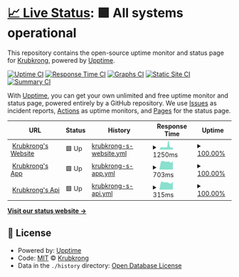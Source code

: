 # [📈 Live Status](https://krubkrong.github.io/status): <!--live status--> **🟩 All systems operational**

This repository contains the open-source uptime monitor and status page for [Krubkrong](krubkrong.com), powered by [Upptime](https://github.com/upptime/upptime).

[![Uptime CI](https://github.com/krubkrong/status/workflows/Uptime%20CI/badge.svg)](https://github.com/krubkrong/status/actions?query=workflow%3A%22Uptime+CI%22)
[![Response Time CI](https://github.com/krubkrong/status/workflows/Response%20Time%20CI/badge.svg)](https://github.com/krubkrong/status/actions?query=workflow%3A%22Response+Time+CI%22)
[![Graphs CI](https://github.com/krubkrong/status/workflows/Graphs%20CI/badge.svg)](https://github.com/krubkrong/status/actions?query=workflow%3A%22Graphs+CI%22)
[![Static Site CI](https://github.com/krubkrong/status/workflows/Static%20Site%20CI/badge.svg)](https://github.com/krubkrong/status/actions?query=workflow%3A%22Static+Site+CI%22)
[![Summary CI](https://github.com/krubkrong/status/workflows/Summary%20CI/badge.svg)](https://github.com/krubkrong/status/actions?query=workflow%3A%22Summary+CI%22)

With [Upptime](https://upptime.js.org), you can get your own unlimited and free uptime monitor and status page, powered entirely by a GitHub repository. We use [Issues](https://github.com/krubkrong/status/issues) as incident reports, [Actions](https://github.com/krubkrong/status/actions) as uptime monitors, and [Pages](https://krubkrong.github.io/status) for the status page.

<!--start: status pages-->
<!-- This summary is generated by Upptime (https://github.com/upptime/upptime) -->
<!-- Do not edit this manually, your changes will be overwritten -->
<!-- prettier-ignore -->
| URL | Status | History | Response Time | Uptime |
| --- | ------ | ------- | ------------- | ------ |
| <img alt="" src="https://favicons.githubusercontent.com/krubkrong.com" height="13"> [Krubkrong's Website](https://krubkrong.com) | 🟩 Up | [krubkrong-s-website.yml](https://github.com/krubkrong/status/commits/HEAD/history/krubkrong-s-website.yml) | <details><summary><img alt="Response time graph" src="./graphs/krubkrong-s-website/response-time-week.png" height="20"> 1250ms</summary><br><a href="https://krubkrong.github.io/status/history/krubkrong-s-website"><img alt="Response time 1145" src="https://img.shields.io/endpoint?url=https%3A%2F%2Fraw.githubusercontent.com%2Fkrubkrong%2Fstatus%2FHEAD%2Fapi%2Fkrubkrong-s-website%2Fresponse-time.json"></a><br><a href="https://krubkrong.github.io/status/history/krubkrong-s-website"><img alt="24-hour response time 908" src="https://img.shields.io/endpoint?url=https%3A%2F%2Fraw.githubusercontent.com%2Fkrubkrong%2Fstatus%2FHEAD%2Fapi%2Fkrubkrong-s-website%2Fresponse-time-day.json"></a><br><a href="https://krubkrong.github.io/status/history/krubkrong-s-website"><img alt="7-day response time 1250" src="https://img.shields.io/endpoint?url=https%3A%2F%2Fraw.githubusercontent.com%2Fkrubkrong%2Fstatus%2FHEAD%2Fapi%2Fkrubkrong-s-website%2Fresponse-time-week.json"></a><br><a href="https://krubkrong.github.io/status/history/krubkrong-s-website"><img alt="30-day response time 1111" src="https://img.shields.io/endpoint?url=https%3A%2F%2Fraw.githubusercontent.com%2Fkrubkrong%2Fstatus%2FHEAD%2Fapi%2Fkrubkrong-s-website%2Fresponse-time-month.json"></a><br><a href="https://krubkrong.github.io/status/history/krubkrong-s-website"><img alt="1-year response time 1145" src="https://img.shields.io/endpoint?url=https%3A%2F%2Fraw.githubusercontent.com%2Fkrubkrong%2Fstatus%2FHEAD%2Fapi%2Fkrubkrong-s-website%2Fresponse-time-year.json"></a></details> | <details><summary><a href="https://krubkrong.github.io/status/history/krubkrong-s-website">100.00%</a></summary><a href="https://krubkrong.github.io/status/history/krubkrong-s-website"><img alt="All-time uptime 99.97%" src="https://img.shields.io/endpoint?url=https%3A%2F%2Fraw.githubusercontent.com%2Fkrubkrong%2Fstatus%2FHEAD%2Fapi%2Fkrubkrong-s-website%2Fuptime.json"></a><br><a href="https://krubkrong.github.io/status/history/krubkrong-s-website"><img alt="24-hour uptime 100.00%" src="https://img.shields.io/endpoint?url=https%3A%2F%2Fraw.githubusercontent.com%2Fkrubkrong%2Fstatus%2FHEAD%2Fapi%2Fkrubkrong-s-website%2Fuptime-day.json"></a><br><a href="https://krubkrong.github.io/status/history/krubkrong-s-website"><img alt="7-day uptime 100.00%" src="https://img.shields.io/endpoint?url=https%3A%2F%2Fraw.githubusercontent.com%2Fkrubkrong%2Fstatus%2FHEAD%2Fapi%2Fkrubkrong-s-website%2Fuptime-week.json"></a><br><a href="https://krubkrong.github.io/status/history/krubkrong-s-website"><img alt="30-day uptime 99.96%" src="https://img.shields.io/endpoint?url=https%3A%2F%2Fraw.githubusercontent.com%2Fkrubkrong%2Fstatus%2FHEAD%2Fapi%2Fkrubkrong-s-website%2Fuptime-month.json"></a><br><a href="https://krubkrong.github.io/status/history/krubkrong-s-website"><img alt="1-year uptime 99.97%" src="https://img.shields.io/endpoint?url=https%3A%2F%2Fraw.githubusercontent.com%2Fkrubkrong%2Fstatus%2FHEAD%2Fapi%2Fkrubkrong-s-website%2Fuptime-year.json"></a></details>
| <img alt="" src="https://favicons.githubusercontent.com/app.krubkrong.com" height="13"> [Krubkrong's App](https://app.krubkrong.com) | 🟩 Up | [krubkrong-s-app.yml](https://github.com/krubkrong/status/commits/HEAD/history/krubkrong-s-app.yml) | <details><summary><img alt="Response time graph" src="./graphs/krubkrong-s-app/response-time-week.png" height="20"> 703ms</summary><br><a href="https://krubkrong.github.io/status/history/krubkrong-s-app"><img alt="Response time 523" src="https://img.shields.io/endpoint?url=https%3A%2F%2Fraw.githubusercontent.com%2Fkrubkrong%2Fstatus%2FHEAD%2Fapi%2Fkrubkrong-s-app%2Fresponse-time.json"></a><br><a href="https://krubkrong.github.io/status/history/krubkrong-s-app"><img alt="24-hour response time 716" src="https://img.shields.io/endpoint?url=https%3A%2F%2Fraw.githubusercontent.com%2Fkrubkrong%2Fstatus%2FHEAD%2Fapi%2Fkrubkrong-s-app%2Fresponse-time-day.json"></a><br><a href="https://krubkrong.github.io/status/history/krubkrong-s-app"><img alt="7-day response time 703" src="https://img.shields.io/endpoint?url=https%3A%2F%2Fraw.githubusercontent.com%2Fkrubkrong%2Fstatus%2FHEAD%2Fapi%2Fkrubkrong-s-app%2Fresponse-time-week.json"></a><br><a href="https://krubkrong.github.io/status/history/krubkrong-s-app"><img alt="30-day response time 568" src="https://img.shields.io/endpoint?url=https%3A%2F%2Fraw.githubusercontent.com%2Fkrubkrong%2Fstatus%2FHEAD%2Fapi%2Fkrubkrong-s-app%2Fresponse-time-month.json"></a><br><a href="https://krubkrong.github.io/status/history/krubkrong-s-app"><img alt="1-year response time 523" src="https://img.shields.io/endpoint?url=https%3A%2F%2Fraw.githubusercontent.com%2Fkrubkrong%2Fstatus%2FHEAD%2Fapi%2Fkrubkrong-s-app%2Fresponse-time-year.json"></a></details> | <details><summary><a href="https://krubkrong.github.io/status/history/krubkrong-s-app">100.00%</a></summary><a href="https://krubkrong.github.io/status/history/krubkrong-s-app"><img alt="All-time uptime 100.00%" src="https://img.shields.io/endpoint?url=https%3A%2F%2Fraw.githubusercontent.com%2Fkrubkrong%2Fstatus%2FHEAD%2Fapi%2Fkrubkrong-s-app%2Fuptime.json"></a><br><a href="https://krubkrong.github.io/status/history/krubkrong-s-app"><img alt="24-hour uptime 100.00%" src="https://img.shields.io/endpoint?url=https%3A%2F%2Fraw.githubusercontent.com%2Fkrubkrong%2Fstatus%2FHEAD%2Fapi%2Fkrubkrong-s-app%2Fuptime-day.json"></a><br><a href="https://krubkrong.github.io/status/history/krubkrong-s-app"><img alt="7-day uptime 100.00%" src="https://img.shields.io/endpoint?url=https%3A%2F%2Fraw.githubusercontent.com%2Fkrubkrong%2Fstatus%2FHEAD%2Fapi%2Fkrubkrong-s-app%2Fuptime-week.json"></a><br><a href="https://krubkrong.github.io/status/history/krubkrong-s-app"><img alt="30-day uptime 100.00%" src="https://img.shields.io/endpoint?url=https%3A%2F%2Fraw.githubusercontent.com%2Fkrubkrong%2Fstatus%2FHEAD%2Fapi%2Fkrubkrong-s-app%2Fuptime-month.json"></a><br><a href="https://krubkrong.github.io/status/history/krubkrong-s-app"><img alt="1-year uptime 100.00%" src="https://img.shields.io/endpoint?url=https%3A%2F%2Fraw.githubusercontent.com%2Fkrubkrong%2Fstatus%2FHEAD%2Fapi%2Fkrubkrong-s-app%2Fuptime-year.json"></a></details>
| <img alt="" src="https://favicons.githubusercontent.com/api.krubkrong.com" height="13"> [Krubkrong's Api](https://api.krubkrong.com) | 🟩 Up | [krubkrong-s-api.yml](https://github.com/krubkrong/status/commits/HEAD/history/krubkrong-s-api.yml) | <details><summary><img alt="Response time graph" src="./graphs/krubkrong-s-api/response-time-week.png" height="20"> 315ms</summary><br><a href="https://krubkrong.github.io/status/history/krubkrong-s-api"><img alt="Response time 333" src="https://img.shields.io/endpoint?url=https%3A%2F%2Fraw.githubusercontent.com%2Fkrubkrong%2Fstatus%2FHEAD%2Fapi%2Fkrubkrong-s-api%2Fresponse-time.json"></a><br><a href="https://krubkrong.github.io/status/history/krubkrong-s-api"><img alt="24-hour response time 342" src="https://img.shields.io/endpoint?url=https%3A%2F%2Fraw.githubusercontent.com%2Fkrubkrong%2Fstatus%2FHEAD%2Fapi%2Fkrubkrong-s-api%2Fresponse-time-day.json"></a><br><a href="https://krubkrong.github.io/status/history/krubkrong-s-api"><img alt="7-day response time 315" src="https://img.shields.io/endpoint?url=https%3A%2F%2Fraw.githubusercontent.com%2Fkrubkrong%2Fstatus%2FHEAD%2Fapi%2Fkrubkrong-s-api%2Fresponse-time-week.json"></a><br><a href="https://krubkrong.github.io/status/history/krubkrong-s-api"><img alt="30-day response time 321" src="https://img.shields.io/endpoint?url=https%3A%2F%2Fraw.githubusercontent.com%2Fkrubkrong%2Fstatus%2FHEAD%2Fapi%2Fkrubkrong-s-api%2Fresponse-time-month.json"></a><br><a href="https://krubkrong.github.io/status/history/krubkrong-s-api"><img alt="1-year response time 333" src="https://img.shields.io/endpoint?url=https%3A%2F%2Fraw.githubusercontent.com%2Fkrubkrong%2Fstatus%2FHEAD%2Fapi%2Fkrubkrong-s-api%2Fresponse-time-year.json"></a></details> | <details><summary><a href="https://krubkrong.github.io/status/history/krubkrong-s-api">100.00%</a></summary><a href="https://krubkrong.github.io/status/history/krubkrong-s-api"><img alt="All-time uptime 97.42%" src="https://img.shields.io/endpoint?url=https%3A%2F%2Fraw.githubusercontent.com%2Fkrubkrong%2Fstatus%2FHEAD%2Fapi%2Fkrubkrong-s-api%2Fuptime.json"></a><br><a href="https://krubkrong.github.io/status/history/krubkrong-s-api"><img alt="24-hour uptime 100.00%" src="https://img.shields.io/endpoint?url=https%3A%2F%2Fraw.githubusercontent.com%2Fkrubkrong%2Fstatus%2FHEAD%2Fapi%2Fkrubkrong-s-api%2Fuptime-day.json"></a><br><a href="https://krubkrong.github.io/status/history/krubkrong-s-api"><img alt="7-day uptime 100.00%" src="https://img.shields.io/endpoint?url=https%3A%2F%2Fraw.githubusercontent.com%2Fkrubkrong%2Fstatus%2FHEAD%2Fapi%2Fkrubkrong-s-api%2Fuptime-week.json"></a><br><a href="https://krubkrong.github.io/status/history/krubkrong-s-api"><img alt="30-day uptime 100.00%" src="https://img.shields.io/endpoint?url=https%3A%2F%2Fraw.githubusercontent.com%2Fkrubkrong%2Fstatus%2FHEAD%2Fapi%2Fkrubkrong-s-api%2Fuptime-month.json"></a><br><a href="https://krubkrong.github.io/status/history/krubkrong-s-api"><img alt="1-year uptime 97.42%" src="https://img.shields.io/endpoint?url=https%3A%2F%2Fraw.githubusercontent.com%2Fkrubkrong%2Fstatus%2FHEAD%2Fapi%2Fkrubkrong-s-api%2Fuptime-year.json"></a></details>

<!--end: status pages-->

[**Visit our status website →**](https://krubkrong.github.io/status)

## 📄 License

- Powered by: [Upptime](https://github.com/upptime/upptime)
- Code: [MIT](./LICENSE) © [Krubkrong](krubkrong.com)
- Data in the `./history` directory: [Open Database License](https://opendatacommons.org/licenses/odbl/1-0/)
